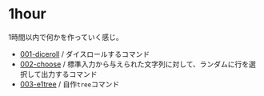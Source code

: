 # 1hour

1時間以内で何かを作っていく感じ。

- [001-diceroll](./001-diceroll/) / ダイスロールするコマンド
- [002-choose](./002-choose/) / 標準入力から与えられた文字列に対して、ランダムに行を選択して出力するコマンド
- [003-e1tree](./003-e1tree/) / 自作`tree`コマンド
